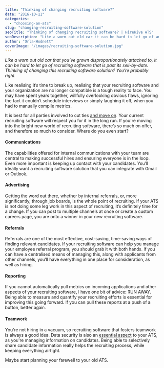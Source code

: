 ```yaml
---
title: "Thinking of changing recruiting software?"
date: "2016-10-11"
categories:
  - "choosing-an-ats"
slug: "changing-recruiting-software-solution"
seoTitle: "Thinking of changing recruiting software? | HireHive ATS"
seoDescription: "Like a worn out old car it can be hard to let go of an ATS. Thinking of changing your recruiting software solution? You’re probably right."
author: "Orla-Hodnett"
coverImage: "/images/recruiting-software-solution.jpg"
---
```


_Like a worn out old car that you’ve grown disproportionately attached to, it can be hard to let go of recruiting software that is past its sell-by-date. Thinking of changing this recruiting software solution? You’re probably right._

Like realising it’s time to break up, realising that your recruiting software and your organization are no longer compatible is a tough reality to face. You may have spent years together, willfully overlooking obvious flaws, ignoring the fact it couldn’t schedule interviews or simply laughing it off, when you had to manually compile metrics.

It is best for all parties involved to cut ties [and move on](http://hirehive.io/blog/why-applicant-tracking-system/). Your current recruiting software will respect you for it in the long run. If you're moving into the bright new world of recruiting software, there’s so much on offer, and therefore so much to consider. Where do you even start?

#### Communications

The capabilities offered for internal communications with your team are central to making successful hires and ensuring everyone is in the loop. Even more important is keeping up contact with your candidates. You’ll ideally want a recruiting software solution that you can integrate with Gmail or Outlook.

#### Advertising

Getting the word out there, whether by internal referrals, or, more significantly, through job boards, is the whole point of recruiting. If your ATS is not doing some leg work in this aspect of recruiting, it’s definitely time for a change. If you can post to multiple channels at once or create a custom careers page, you are onto a winner in your new recruiting software.

#### Referrals

Referrals are one of the most effective, cost-saving, time-saving ways of finding relevant candidates. If your recruiting software can help you manage your employee referral program, you should grab it with both hands. If you can have a centralised means of managing this, along with applicants from other channels, you’ll have everything in one place for consideration, as well as hiring.

#### Reporting

If you cannot automatically pull metrics on incoming applications and other aspects of your recruiting software, I have one bit of advice: RUN AWAY. Being able to measure and quantify your recruiting efforts is essential for improving this going forward. If you can pull these reports at a push of a button, better again.

#### Teamwork

You're not hiring in a vacuum, so recruiting software that fosters teamwork is always a good idea. Data security is also an [essential aspect](http://hirehive.io/blog/store-on-the-side-of-caution/) to your ATS, as you're managing information on candidates. Being able to selectively share candidate information really helps the recruiting process, while keeping everything airtight.

Maybe start planning your farewell to your old ATS.

